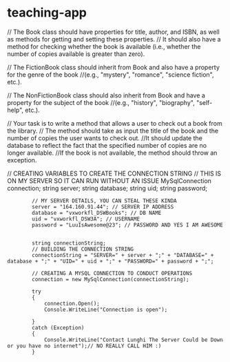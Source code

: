 # teaching-app
// The Book class should have properties for title, author, and ISBN, as well as methods for getting and setting these properties.
// It should also have a method for checking whether the book is available (i.e., whether the number of copies available is greater than zero).

// The FictionBook class should inherit from Book and also have a property for the genre of the book 
//(e.g., "mystery", "romance", "science fiction", etc.).

// The NonFictionBook class should also inherit from Book and have a property for the subject of the book
//(e.g., "history", "biography", "self-help", etc.).

// Your task is to write a method that allows a user to check out a book from the library.
// The method should take as input the title of the book and the number of copies the user wants to check out. 
//It should update the database to reflect the fact that the specified number of copies are no longer available. 
//If the book is not available, the method should throw an exception.




 // CREATING VARIABLES TO CREATE THE CONNECTION STRING
            // THIS IS ON MY SERVER SO IT CAN RUN WITHOUT AN ISSUE
            MySqlConnection connection;
            string server;
            string database;
            string uid;
            string password;

            // MY SERVER DETAILS, YOU CAN STEAL THESE KINDA
            server = "164.160.91.44"; // SERVER IP ADDRESS
            database = "vxworkfl_DSWBooks"; // DB NAME
            uid = "vxworkfl_DSW3A"; // USERNAME
            password = "LuuIsAwesome@23"; // PASSWORD AND YES I AM AWESOME


            string connectionString;
            // BUILDING THE CONNECTION STRING
            connectionString = "SERVER=" + server + ";" + "DATABASE=" + database + ";" + "UID=" + uid + ";" + "PASSWORD=" + password + ";";

            // CREATING A MYSQL CONNECTION TO CONDUCT OPERATIONS
            connection = new MySqlConnection(connectionString);

            try
            {
                connection.Open();
                Console.WriteLine("Connection is open");

            }
            catch (Exception)
            {
                Console.WriteLine("Contact Lunghi The Server Could be Down or you have no internet");// NO REALLY CALL HIM :)
            }

